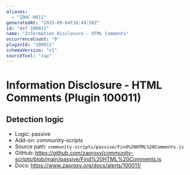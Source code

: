 ```yaml
---
aliases:
  - "IDHC-0011"
generatedAt: "2025-09-04T16:49:58Z"
id: "def-100011"
name: "Information Disclosure - HTML Comments"
occurrenceCount: "0"
pluginId: "100011"
schemaVersion: "v1"
sourceTool: "zap"
---
```


# Information Disclosure - HTML Comments (Plugin 100011)

## Detection logic

- Logic: passive
- Add-on: community-scripts
- Source path: `community-scripts/passive/Find%20HTML%20Comments.js`
- GitHub: https://github.com/zaproxy/community-scripts/blob/main/passive/Find%20HTML%20Comments.js
- Docs: https://www.zaproxy.org/docs/alerts/100011/

